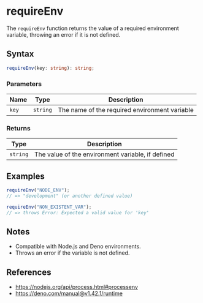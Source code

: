 # requireEnv

The `requireEnv` function returns the value of a required environment variable, throwing an error if it is not defined.

## Syntax

```typescript
requireEnv(key: string): string;
```

### Parameters

| Name   | Type     | Description                                    |
| ------ | -------- | ---------------------------------------------- |
| `key`  | `string` | The name of the required environment variable  |

### Returns

| Type      | Description                                         |
| --------- | --------------------------------------------------- |
| `string`  | The value of the environment variable, if defined    |

## Examples

```typescript
requireEnv("NODE_ENV");
// => "development" (or another defined value)

requireEnv("NON_EXISTENT_VAR");
// => throws Error: Expected a valid value for 'key'
```

## Notes

* Compatible with Node.js and Deno environments.
* Throws an error if the variable is not defined.

## References

* https://nodejs.org/api/process.html#processenv
* https://deno.com/manual@v1.42.1/runtime